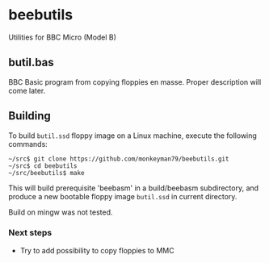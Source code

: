 # beebutils
Utilities for BBC Micro (Model B)

## butil.bas
BBC Basic program from copying floppies en masse. Proper description will come later.

## Building

To build `butil.ssd` floppy image on a Linux machine, execute the following commands:

```shell-session
~/src$ git clone https://github.com/monkeyman79/beebutils.git
~/src$ cd beebutils
~/src/beebutils$ make
```

This will build prerequisite 'beebasm' in a build/beebasm subdirectory, and
produce a new bootable floppy image `butil.ssd` in current directory.

Build on mingw was not tested.

### Next steps

* Try to add possibility to copy floppies to MMC

